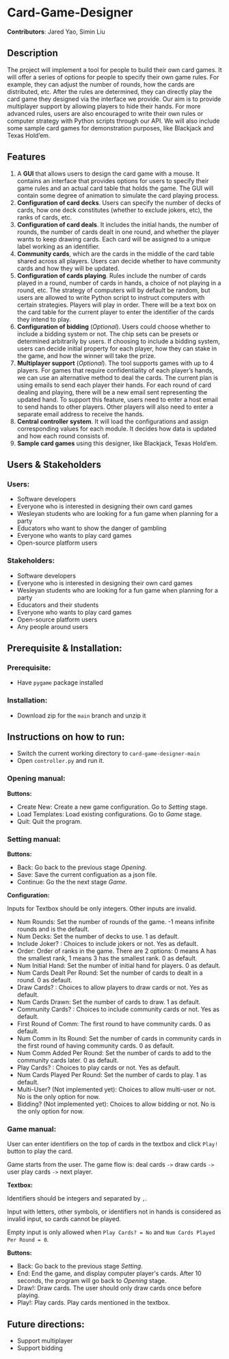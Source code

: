 # Card-Game-Designer

**Contributors**: Jared Yao, Simin Liu

## Description

The project will implement a tool for people to build their own card games. It will offer a series of options for people to specify their own game rules. For example, they can adjust the number of rounds, how the cards are distributed, etc. After the rules are determined, they can directly play the card game they designed via the interface we provide. Our aim is to provide multiplayer support by allowing players to hide their hands. For more advanced rules, users are also encouraged to write their own rules or computer strategy with Python scripts through our API. We will also include some sample card games for demonstration purposes, like Blackjack and Texas Hold’em.

## Features

1. A **GUI** that allows users to design the card game with a mouse. It contains an interface that provides options for users to specify their game rules and an actual card table that holds the game. The GUI will contain some degree of animation to simulate the card playing process.
2. **Configuration of card decks**. Users can specify the number of  decks of cards, how one deck constitutes (whether to exclude jokers, etc), the ranks of cards, etc.
3. **Configuration of card deals**. It includes the initial hands, the number of rounds, the number of cards dealt in one round, and whether the player wants to keep drawing cards. Each card will be assigned to a unique label working as an identifier.
4. **Community cards**, which are the cards in the middle of the card table shared across all players. Users can decide whether to have community cards and how they will be updated.
5. **Configuration of cards playing**. Rules include the number of cards played in a round, number of cards in hands, a choice of not playing in a round, etc. The strategy of computers will by default be random, but users are allowed to write Python script to instruct computers with certain strategies. Players will play in order. There will be a text box on the card table for the current player to enter the identifier of the cards they intend to play. 
6. **Configuration of bidding** (_Optional_). Users could choose whether to include a bidding system or not. The chip sets can be presets or determined arbitrarily by users. If choosing to include a bidding system, users can decide initial property for each player, how they can stake in the game, and how the winner will take the prize.
7. **Multiplayer support** (_Optional_). The tool supports games with up to 4 players. For games that require confidentiality of each player’s hands, we can use an alternative method to deal the cards. The current plan is using emails to send each player their hands. For each round of card dealing and playing, there will be a new email sent representing the updated hand. To support this feature, users need to enter a host email to send hands to other players. Other players will also need to enter a separate email address to receive the hands. 
8. **Central controller system**. It will load the configurations and assign corresponding values for each module. It decides how data is updated and how each round consists of.
9. **Sample card games** using this designer, like Blackjack, Texas Hold’em.


## Users & Stakeholders

### Users: 

- Software developers
- Everyone who is interested in designing their own card games
- Wesleyan students who are looking for a fun game when planning for a party
- Educators who want to show the danger of gambling
- Everyone who wants to play card games
- Open-source platform users
  
### Stakeholders: 

- Software developers
- Everyone who is interested in designing their own card games
- Wesleyan students who are looking for a fun game when planning for a party
- Educators and their students
- Everyone who wants to play card games
- Open-source platform users
- Any people around users


## Prerequisite & Installation:

### Prerequisite:

- Have `pygame` package installed

### Installation:

- Download zip for the `main` branch and unzip it

## Instructions on how to run:

- Switch the current working directory to `card-game-designer-main`
- Open `controller.py` and run it.

### Opening manual: 

**Buttons:**

- Create New: Create a new game configuration. Go to *Setting* stage. 
- Load Templates: Load existing configurations. Go to *Game* stage. 
- Quit: Quit the program. 


### Setting manual:

**Buttons:**

- Back: Go back to the previous stage *Opening*.
- Save: Save the current configuation as a json file.
- Continue: Go the the next stage *Game*. 

**Configuration:**

Inputs for Textbox should be only integers. Other inputs are invalid. 

- Num Rounds: Set the number of rounds of the game. -1 means infinite rounds and is the default.
- Num Decks: Set the number of decks to use. 1 as default.
- Include Joker? : Choices to include jokers or not. Yes as default.
- Order: Order of ranks in the game. There are 2 options: 0 means A has the smallest rank, 1 means 3 has the smallest rank. 0 as default.
- Num Initial Hand: Set the number of initial hand for players. 0 as default.
- Num Cards Dealt Per Round: Set the number of cards to dealt in a round. 0 as default.
- Draw Cards? : Choices to allow players to draw cards or not. Yes as default.
- Num Cards Drawn: Set the number of cards to draw. 1 as default.
- Community Cards? : Choices to include community cards or not. Yes as default.
- First Round of Comm: The first round to have community cards. 0 as default.
- Num Comm in Its Round: Set the number of cards in community cards in the first round of having community cards. 0 as default.
- Num Comm Added Per Round: Set the number of cards to add to the community cards later. 0 as default.
- Play Cards? : Choices to play cards or not. Yes as default.
- Num Cards Played Per Round: Set the number of cards to play. 1 as default.
- Multi-User? (Not implemented yet): Choices to allow multi-user or not. No is the only option for now.
- Bidding?  (Not implemented yet): Choices to allow bidding or not. No is the only option for now.


### Game manual: 

User can enter identifiers on the top of cards in the textbox and click `Play!` button to play the card. 

Game starts from the user. The game flow is: deal cards `->` draw cards `->` user play cards `->` next player. 

**Textbox:** 

Identifiers should be integers and separated by `,`. 

Input with letters, other symbols, or identifiers not in hands is considered as invalid input, so cards cannot be played. 

Empty input is only allowed when `Play Cards? = No` and `Num Cards Played Per Round = 0`. 

**Buttons:**

- Back: Go back to the previous stage *Setting*.
- End: End the game, and display computer player's cards. After 10 seconds, the program will go back to *Opening* stage.
- Draw!: Draw cards. The user should only draw cards once before playing.
- Play!: Play cards. Play cards mentioned in the textbox. 

## Future directions:
- Support multiplayer
- Support bidding
